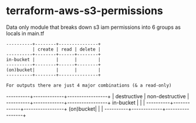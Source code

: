 # terraform-aws-s3-permissions

Data only module that breaks down s3 iam permissions into 6 groups as locals in main.tf
```
----------+--------+---------------+
          | create | read | delete |
----------+--------+------+--------+
in-bucket |        |      |        |
----------+--------+------+--------+
(on)bucket|        |      |        |
----------+--------+---------------+

```

```
For outputs there are just 4 major combinations (& a read-only)

```
----------+-------------+-----------------+
          | destructive | non-destructive |
----------+-------------+-----------------+
in-bucket |             |                 |
----------+-------------+-----------------+
(on)bucket|             |                 |
----------+-------------+-----------------+
```
